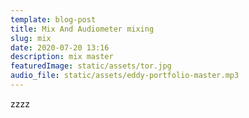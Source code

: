 ```yaml
---
template: blog-post
title: Mix And Audiometer mixing
slug: mix
date: 2020-07-20 13:16
description: mix master
featuredImage: static/assets/tor.jpg
audio_file: static/assets/eddy-portfolio-master.mp3
---
```

zzzz